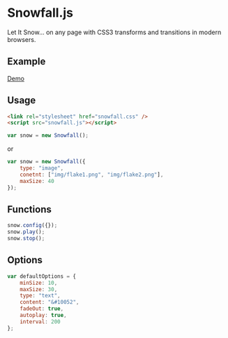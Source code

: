Snowfall.js
===========

Let It Snow... on any page with CSS3 transforms and transitions in modern browsers.

## Example ##
[Demo](https://github.com/Cople/Snowfall.js)

## Usage ##

```html
<link rel="stylesheet" href="snowfall.css" />
<script src="snowfall.js"></script>
```

```javascript
var snow = new Snowfall();
```
or
```javascript
var snow = new Snowfall({
    type: "image",
    conetnt: ["img/flake1.png", "img/flake2.png"],
    maxSize: 40
});
```

## Functions ##
```javascript
snow.config({});
snow.play();
snow.stop();
```

## Options ##
```javascript
var defaultOptions = {
    minSize: 10,
    maxSize: 30,
    type: "text",
    content: "&#10052",
    fadeOut: true,
    autoplay: true,
    interval: 200
};
```